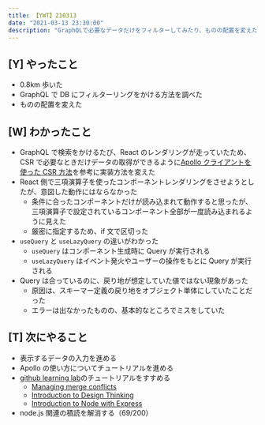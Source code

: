 ```yaml
---
title: 【YWT】210313
date: "2021-03-13 23:30:00"
description: "GraphQLで必要なデータだけをフィルターしてみたり、ものの配置を変えたりした"
---
```


## [Y] やったこと

- 0.8km 歩いた
- GraphQL で DB にフィルターリングをかける方法を調べた
- ものの配置を変えた

## [W] わかったこと

- GraphQL で検索をかけるたび、React のレンダリングが走っていたため、CSR で必要なときだけデータの取得ができるように[Apollo クライアントを使った CSR 方法](https://www.apollographql.com/blog/getting-started-with-apollo-client-in-next-js/)を参考に実装方法を変えた
- React 側で三項演算子を使ったコンポーネントレンダリングをさせようとしたが、意図した動作にはならなかった
  - 条件に合ったコンポーネントだけが読み込まれて動作すると思ったが、三項演算子で設定されているコンポーネント全部が一度読み込まれるように見えた
  - 厳密に指定するため、if 文で区切った
- `useQuery` と `useLazyQuery` の違いがわかった
  - `useQuery` はコンポーネント生成時に Query が実行される
  - `useLazyQuery` はイベント発火やユーザーの操作をもとに Query が実行される
- Query は合っているのに、戻り地が想定していた値ではない現象があった
  - 原因は、スキーマー定義の戻り地をオブジェクト単体にしていたことだった
  - エラーは出なかったものの、基本的なところでミスをしていた

## [T] 次にやること

- 表示するデータの入力を進める
- Apollo の使い方についてチュートリアルを進める
- [github learning lab](https://lab.github.com/githubtraining)のチュートリアルをすすめる
  - [Managing merge conflicts](https://lab.github.com/githubtraining/managing-merge-conflicts)
  - [Introduction to Design Thinking](https://lab.github.com/githubtraining/introduction-to-design-thinking)
  - [Introduction to Node with Express](https://lab.github.com/everydeveloper/introduction-to-node-with-express)
- node.js 関連の積読を解消する（69/200）

<!-- https://twitter.com/camomile_cafe/status/1370751213935890432?s=20 -->
